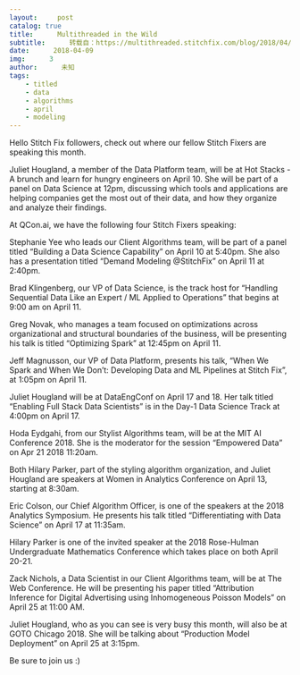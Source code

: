 ```yaml
---
layout:     post
catalog: true
title:      Multithreaded in the Wild
subtitle:      转载自：https://multithreaded.stitchfix.com/blog/2018/04/09/MITW/
date:      2018-04-09
img:      3
author:      未知
tags:
    - titled
    - data
    - algorithms
    - april
    - modeling
---
```


Hello Stitch Fix followers, check out where our fellow Stitch Fixers are speaking this month.

Juliet Hougland, a member of the Data Platform team, 
will be at Hot Stacks - A brunch and learn for hungry engineers 
on April 10. She will be part of a panel on Data Science at 12pm, discussing which tools and applications are helping companies get the most out of their data, 
and how they organize and analyze their findings.

At QCon.ai, we have the following four Stitch Fixers speaking:

Stephanie Yee who leads our Client Algorithms team, will be part of a panel 
titled “Building a Data Science Capability”
on April 10 at 5:40pm. 
She also has a presentation titled “Demand Modeling @StitchFix”
on April 11 at 2:40pm.

Brad Klingenberg, our VP of Data Science, is the track host for 
“Handling Sequential Data Like an Expert / ML Applied to Operations” 
that begins at 9:00 am on April 11.

Greg Novak, who manages a team focused on optimizations across organizational and structural boundaries of the business,
will be presenting his talk is titled “Optimizing Spark” at 12:45pm on April 11.

Jeff Magnusson, our VP of Data Platform, presents his talk, 
“When We Spark and When We Don’t: Developing Data and ML Pipelines at Stitch Fix”, at 1:05pm on April 11.

Juliet Hougland will be at DataEngConf on April 17 and 18. Her talk 
titled “Enabling Full Stack Data Scientists” 
is in the Day-1 Data Science Track at 4:00pm on April 17.

Hoda Eydgahi, from our Stylist Algorithms team, will be at the
MIT AI Conference 2018.
She is the moderator for the session “Empowered Data” on Apr 21 2018 11:20am.

Both Hilary Parker, part of the styling algorithm organization, and Juliet Hougland 
are speakers at Women in Analytics Conference
on April 13, starting at 8:30am.

Eric Colson, our Chief Algorithm Officer, is one of the speakers at the
2018 Analytics Symposium. He presents his talk titled “Differentiating with Data Science” on April 17 at 11:35am.

Hilary Parker is one of the invited speaker at the 
2018 Rose-Hulman Undergraduate Mathematics Conference 
which takes place on both April 20-21.

Zack Nichols, a Data Scientist in our Client Algorithms team,
will be at The Web Conference. He will be presenting his paper titled 
“Attribution Inference for Digital Advertising using Inhomogeneous Poisson Models” 
on April 25 at 11:00 AM.

Juliet Hougland, who as you can see is very busy this month, will also be at GOTO Chicago 2018. She will be talking about
“Production Model Deployment” on April 25 at 3:15pm.

Be sure to join us :)
